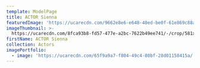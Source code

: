 ```yaml
---
template: ModelPage
title: ACTOR Sienna
featuredImage: 'https://ucarecdn.com/9662e8e6-e648-40ed-be0f-61e869c88ab3/'
imageThumbnail: >-
  https://ucarecdn.com/8fca93b8-fd57-477e-a2bc-7622b49ee741/-/crop/581x867/79,0/-/preview/
firstName: ACTOR Sienna
collection: Actors
imagePortfolio:
  - image: 'https://ucarecdn.com/65f9a9a7-f804-49c4-80bf-28d01158415a/'
---
```


